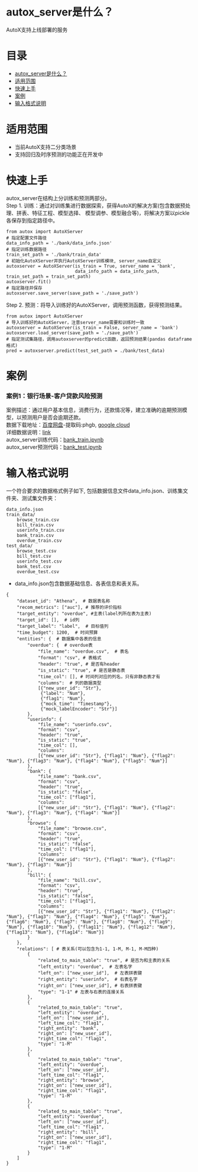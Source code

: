 # autox_server是什么？
AutoX支持上线部署的服务

# 目录
<!-- TOC -->

- [autox_server是什么？](#autox_server是什么？)
- [适用范围](#适用范围)
- [快速上手](#快速上手)
- [案例](#案例)
- [输入格式说明](#输入格式说明)

<!-- /TOC -->

# 适用范围
- 当前AutoX支持二分类场景
- 支持回归及时序预测的功能正在开发中

# 快速上手
autox_server在结构上分训练和预测两部分。<br>
Step 1. 训练：通过对训练集进行数据探索，获得AutoX的解决方案(包含数据预处理、拼表、特征工程、模型选择、
模型调参、模型融合等)，将解决方案以pickle各保存到指定路径中。
```
from autox import AutoXServer
# 指定配置文件路径
data_info_path = './bank/data_info.json'
# 指定训练数据路径
train_set_path = './bank/train_data'
# 初始化AutoXServer并执行AutoXServer训练模块, server_name自定义
autoxserver = AutoXServer(is_train = True, server_name = 'bank',
                          data_info_path = data_info_path, train_set_path = train_set_path)
autoxserver.fit()
# 指定路径并保存
autoxserver.save_server(save_path = './save_path')
```
Step 2. 预测：将导入训练好的AutoXServer，调用预测函数，获得预测结果。
```
from autox import AutoXServer
# 导入训练好的AutoXServer，注意server_name需要和训练时一致
autoxserver = AutoXServer(is_train = False, server_name = 'bank')
autoxserver.load_server(save_path = './save_path')
# 指定测试集路径，调用autoxserver的predict函数，返回预测结果(pandas dataframe格式)
pred = autoxserver.predict(test_set_path = ./bank/test_data)
```

# 案例
### 案例1：银行场景-客户贷款风险预测
案例描述：通过用户基本信息，消费行为，还款情况等，建立准确的逾期预测模型，以预测用户是否会逾期还款。<br>
数据下载地址：[百度网盘](https://pan.baidu.com/s/1OzxjH8a7qEhY0WYb5OjC2g)-提取码:phgb, [google cloud]()<br>
详细数据说明：[link](https://challenge.datacastle.cn/v3/cmptDetail.html?id=176) <br>
autox_server训练代码：[bank_train.ipynb](demo/bank/bank_train.ipynb)<br>
autox_server预测代码：[bank_test.ipynb](demo/bank/bank_train.ipynb)<br>


# 输入格式说明
一个符合要求的数据格式例子如下, 包括数据信息文件data_info.json、训练集文件夹、测试集文件夹：
```
data_info.json
train_data/
    browse_train.csv
    bill_train.csv
    userinfo_train.csv
    bank_train.csv
    overdue_train.csv
test_data/
    browse_test.csv
    bill_test.csv
    userinfo_test.csv
    bank_test.csv
    overdue_test.csv
```

- data_info.json包含数据基础信息、各表信息和表关系。
```
{
    "dataset_id": "Athena",  # 数据表名称 
    "recom_metrics": ["auc"], # 推荐的评价指标
    "target_entity": "overdue", #主表(label列所在表为主表)
    "target_id": [],  # id列
    "target_label": "label",  # 目标值列
    "time_budget": 1200,  # 时间预算
    "entities": {  # 数据集中各表的信息
        "overdue": {  # overdue表
            "file_name": "overdue.csv",  # 表名
            "format": "csv", # 表格式
            "header": "true", # 是否有header
            "is_static": "true", # 是否是静态表
            "time_col": [], # 时间列对应的列名，只有非静态表才有
            "columns":  # 列的数据类型
            [{"new_user_id": "Str"}, 
             {"label": "Num"},
             {"flag1": "Num"},
             {"mock_time": "Timestamp"},
             {"mock_labelEncoder": "Str"}]
        },
        "userinfo": {
            "file_name": "userinfo.csv",
            "format": "csv",
            "header": "true",
            "is_static": "true",
            "time_col": [],
            "columns": 
            [{"new_user_id": "Str"}, {"flag1": "Num"}, {"flag2": "Num"}, {"flag3": "Num"}, {"flag4": "Num"}, {"flag5": "Num"}]
        },
        "bank": {
            "file_name": "bank.csv",
            "format": "csv",
            "header": "true",
            "is_static": "false",
            "time_col": ["flag1"],
            "columns": 
            [{"new_user_id": "Str"}, {"flag1": "Num"}, {"flag2": "Num"}, {"flag3": "Num"}, {"flag4": "Num"}]
        },
        "browse": {
            "file_name": "browse.csv",
            "format": "csv",
            "header": "true",
            "is_static": "false",
            "time_col": ["flag1"],
            "columns": 
            [{"new_user_id": "Str"}, {"flag1": "Num"}, {"flag2": "Num"}, {"flag3": "Num"}]
        },
        "bill": {
            "file_name": "bill.csv",
            "format": "csv",
            "header": "true",
            "is_static": "false",
            "time_col": ["flag1"],
            "columns": 
            [{"new_user_id": "Str"}, {"flag1": "Num"}, {"flag2": "Num"}, {"flag3": "Num"}, {"flag4": "Num"}, {"flag5": "Num"}, {"flag6": "Num"}, {"flag7": "Num"}, {"flag8": "Num"}, {"flag9": "Num"}, {"flag10": "Num"}, {"flag11": "Num"}, {"flag12": "Num"}, {"flag13": "Num"}, {"flag14": "Num"}]
        }
    },
    "relations": [ # 表关系(可以包含为1-1, 1-M, M-1, M-M四种)
        {
            "related_to_main_table": "true", # 是否为和主表的关系
            "left_entity": "overdue",  # 左表名字
            "left_on": ["new_user_id"],  # 左表拼表键
            "right_entity": "userinfo",  # 右表名字
            "right_on": ["new_user_id"], # 右表拼表键
            "type": "1-1" # 左表与右表的连接关系
        },
        {
            "related_to_main_table": "true",
            "left_entity": "overdue",
            "left_on": ["new_user_id"],
            "left_time_col": "flag1",
            "right_entity": "bank",
            "right_on": ["new_user_id"],
            "right_time_col": "flag1",
            "type": "1-M"
        },
        {
            "related_to_main_table": "true",
            "left_entity": "overdue",
            "left_on": ["new_user_id"],
            "left_time_col": "flag1",
            "right_entity": "browse",
            "right_on": ["new_user_id"],
            "right_time_col": "flag1",
            "type": "1-M"
        },
        {
            "related_to_main_table": "true",
            "left_entity": "overdue",
            "left_on": ["new_user_id"],
            "left_time_col": "flag1",
            "right_entity": "bill",
            "right_on": ["new_user_id"],
            "right_time_col": "flag1",
            "type": "1-M"
        }
    ]
}
```
